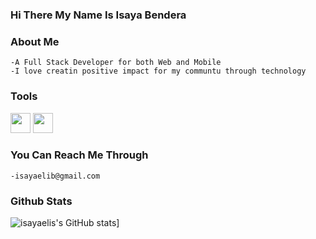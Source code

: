 ### Hi There My Name Is Isaya Bendera 

### About Me      
    -A Full Stack Developer for both Web and Mobile
    -I love creatin positive impact for my communtu through technology
    
### Tools
   <img height="32" width="32" src="https://cdn.jsdelivr.net/npm/simple-icons@v6/icons/[ICON SLUG].svg" />
   <img height="32" width="32" src="https://unpkg.com/simple-icons@v6/icons/[ICON SLUG].svg" />
<!--     -Python(Django) For Back End Work
    -JavaScript, html and css For web Front End
    -Dart(Flutter) For Mobile Front End -->

### You Can Reach Me Through
    -isayaelib@gmail.com
    

### Github Stats
![isayaelis's GitHub stats](https://github-readme-stats.vercel.app/api?username=isayaeli&show_icons=true&theme=radical)]
  
